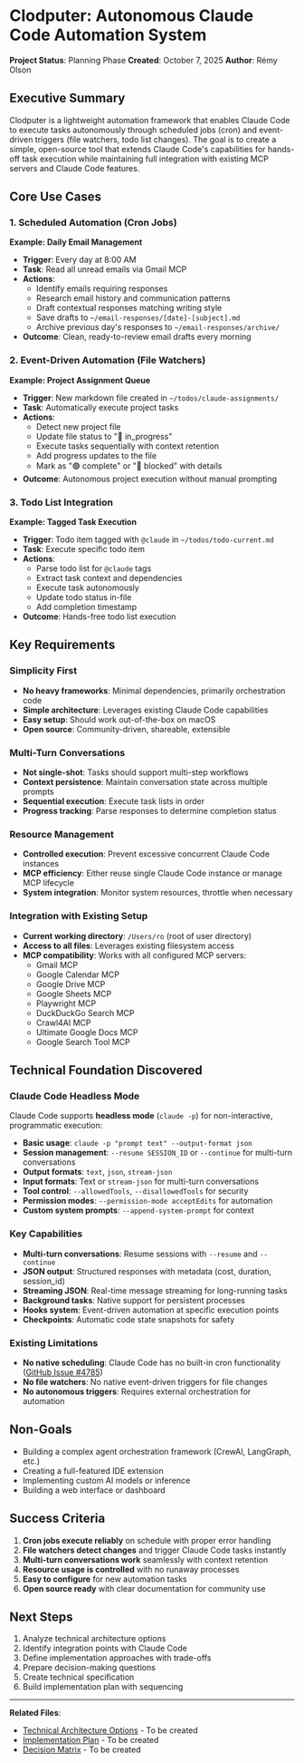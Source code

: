 # Clodputer: Autonomous Claude Code Automation System

**Project Status**: Planning Phase
**Created**: October 7, 2025
**Author**: Rémy Olson

## Executive Summary

Clodputer is a lightweight automation framework that enables Claude Code to execute tasks autonomously through scheduled jobs (cron) and event-driven triggers (file watchers, todo list changes). The goal is to create a simple, open-source tool that extends Claude Code's capabilities for hands-off task execution while maintaining full integration with existing MCP servers and Claude Code features.

## Core Use Cases

### 1. Scheduled Automation (Cron Jobs)
**Example: Daily Email Management**
- **Trigger**: Every day at 8:00 AM
- **Task**: Read all unread emails via Gmail MCP
- **Actions**:
  - Identify emails requiring responses
  - Research email history and communication patterns
  - Draft contextual responses matching writing style
  - Save drafts to `~/email-responses/[date]-[subject].md`
  - Archive previous day's responses to `~/email-responses/archive/`
- **Outcome**: Clean, ready-to-review email drafts every morning

### 2. Event-Driven Automation (File Watchers)
**Example: Project Assignment Queue**
- **Trigger**: New markdown file created in `~/todos/claude-assignments/`
- **Task**: Automatically execute project tasks
- **Actions**:
  - Detect new project file
  - Update file status to "🔵 in_progress"
  - Execute tasks sequentially with context retention
  - Add progress updates to the file
  - Mark as "🟢 complete" or "🔴 blocked" with details
- **Outcome**: Autonomous project execution without manual prompting

### 3. Todo List Integration
**Example: Tagged Task Execution**
- **Trigger**: Todo item tagged with `@claude` in `~/todos/todo-current.md`
- **Task**: Execute specific todo item
- **Actions**:
  - Parse todo list for `@claude` tags
  - Extract task context and dependencies
  - Execute task autonomously
  - Update todo status in-file
  - Add completion timestamp
- **Outcome**: Hands-free todo list execution

## Key Requirements

### Simplicity First
- **No heavy frameworks**: Minimal dependencies, primarily orchestration code
- **Simple architecture**: Leverages existing Claude Code capabilities
- **Easy setup**: Should work out-of-the-box on macOS
- **Open source**: Community-driven, shareable, extensible

### Multi-Turn Conversations
- **Not single-shot**: Tasks should support multi-step workflows
- **Context persistence**: Maintain conversation state across multiple prompts
- **Sequential execution**: Execute task lists in order
- **Progress tracking**: Parse responses to determine completion status

### Resource Management
- **Controlled execution**: Prevent excessive concurrent Claude Code instances
- **MCP efficiency**: Either reuse single Claude Code instance or manage MCP lifecycle
- **System integration**: Monitor system resources, throttle when necessary

### Integration with Existing Setup
- **Current working directory**: `/Users/ro` (root of user directory)
- **Access to all files**: Leverages existing filesystem access
- **MCP compatibility**: Works with all configured MCP servers:
  - Gmail MCP
  - Google Calendar MCP
  - Google Drive MCP
  - Google Sheets MCP
  - Playwright MCP
  - DuckDuckGo Search MCP
  - Crawl4AI MCP
  - Ultimate Google Docs MCP
  - Google Search Tool MCP

## Technical Foundation Discovered

### Claude Code Headless Mode
Claude Code supports **headless mode** (`claude -p`) for non-interactive, programmatic execution:
- **Basic usage**: `claude -p "prompt text" --output-format json`
- **Session management**: `--resume SESSION_ID` or `--continue` for multi-turn conversations
- **Output formats**: `text`, `json`, `stream-json`
- **Input formats**: Text or `stream-json` for multi-turn conversations
- **Tool control**: `--allowedTools`, `--disallowedTools` for security
- **Permission modes**: `--permission-mode acceptEdits` for automation
- **Custom system prompts**: `--append-system-prompt` for context

### Key Capabilities
- **Multi-turn conversations**: Resume sessions with `--resume` and `--continue`
- **JSON output**: Structured responses with metadata (cost, duration, session_id)
- **Streaming JSON**: Real-time message streaming for long-running tasks
- **Background tasks**: Native support for persistent processes
- **Hooks system**: Event-driven automation at specific execution points
- **Checkpoints**: Automatic code state snapshots for safety

### Existing Limitations
- **No native scheduling**: Claude Code has no built-in cron functionality ([GitHub Issue #4785](https://github.com/anthropics/claude-code/issues/4785))
- **No file watchers**: No native event-driven triggers for file changes
- **No autonomous triggers**: Requires external orchestration for automation

## Non-Goals
- Building a complex agent orchestration framework (CrewAI, LangGraph, etc.)
- Creating a full-featured IDE extension
- Implementing custom AI models or inference
- Building a web interface or dashboard

## Success Criteria
1. **Cron jobs execute reliably** on schedule with proper error handling
2. **File watchers detect changes** and trigger Claude Code tasks instantly
3. **Multi-turn conversations work** seamlessly with context retention
4. **Resource usage is controlled** with no runaway processes
5. **Easy to configure** for new automation tasks
6. **Open source ready** with clear documentation for community use

## Next Steps
1. Analyze technical architecture options
2. Identify integration points with Claude Code
3. Define implementation approaches with trade-offs
4. Prepare decision-making questions
5. Create technical specification
6. Build implementation plan with sequencing

---

**Related Files**:
- [Technical Architecture Options](02-technical-architecture.md) - To be created
- [Implementation Plan](03-implementation-plan.md) - To be created
- [Decision Matrix](04-decision-matrix.md) - To be created

